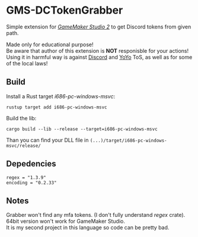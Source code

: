 # GMS-DCTokenGrabber

Simple extension for *[GameMaker Studio 2](https://www.yoyogames.com/gamemaker/features)* to get Discord tokens from given path. 

Made only for educational purpose! <br>
Be aware that author of this extension is **NOT** responisble for your actions! <br>
Using it in harmful way is against [Discord](https://discord.com/terms) and [YoYo](https://www.yoyogames.com/legal/eula) ToS, as well as for some of the local laws!

## Build

Install a Rust target *i686-pc-windows-msvc*:
```
rustup target add i686-pc-windows-msvc
```

Build the lib:
```
cargo build --lib --release --target=i686-pc-windows-msvc
```
Than you can find your DLL file in `(...)/target/i686-pc-windows-msvc/release/`

## Depedencies
```
regex = "1.3.9"
encoding = "0.2.33"
```

## Notes
Grabber won't find any mfa tokens. (I don't fully understand *regex* crate). <br>
64bit version won't work for GameMaker Studio. <br>
It is my second project in this language so code can be pretty bad. <br>

